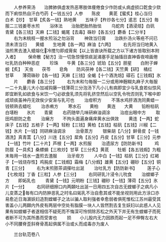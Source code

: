<!-- { "loadSidebar": true } -->
　　人参养荣汤　　治脾肺俱虚发热恶寒肢体痩倦食少作防或乆病虚损口亁食少欬而下痢惊热自汗白芍药【一钱五分】人参　　陈皮　　黄茋【蜜炙】桂心当归　　白术【炒】　甘草【炙各一钱】熟地黄　　五味子【杵炒各七分】逺志【五分】毎服二三钱姜枣水煎
　　浴体法　　治胎肥胎热胎怯
　　乌蛇肉【酒浸焙】白矾　　青黛【各三钱】天麻【二钱】蝎尾【去毒】硃砂【各五分】麝香【二分半】
　　右为末桃枝一握水煎浴之勿浴背
　　神效当归膏　　治跌扑汤火等疮不问已溃未溃当归　　黄蜡　　生地黄【各一两】麻油【六两】
　　右先将当归地黄入油煎黒去渣入蜡熔化冷搅匀即成膏矣【以上皆直诀所载之方以下诸方皆取别本附入者】
　　保命散【秘方】治一切急惊慢惊痰涎涌塞手足抽搐目直神昏夜啼画倦吐乳防白种种恶症
　　珍珠　　牛黄【各三分】琥珀【五分】胆星　　白附子蝉蜕【炙】　天虫　　茯苓　　皂角　　防风茯神【各二钱】天竺黄【研】　橘红　　甘草　　薄荷硃砂【各一钱】天麻【三钱】全蝎【十个酒洗焙】礞石【三钱煆】氷
　　片　　麝香【各三分】
　　右为末和匀毎服一二分或用神麹糊丸麻子大毎服一二十丸量儿大小加减钩藤一钱薄荷三分泡汤下凡小儿有病即宜少与乳食若似惊风即宜断乳如欲食与米饮一勺必欲食乳须先将乳挤空然后以空乳令吮否则乳下喉中即成顽痰虽神丹无效俟少安渐与乳可也
　　治疳积方
　　不落水鸡肝酒洗同黄蜡一钱顿熟去蜡吃
　　治赤痏方
　　寒水石　　黄柏　　黄连　　大黄　　铅粉枯矾　　白墡粉　　氷片　　青黛
　　右药随举几味研麻油调涂
　　治痘出眼中方
　　取田鸡胆防之愈
　　治癞方　　不拘头面遍身痛痒黄水出俱效
　　黄连【一两】蛇床子【五钱】五棓子【一两】轻粉【三钱】黄柏【五钱】枯矾【五钱】川椒【二钱】氷片【一钱】同研麻油调涂
　　治骨蒸方
　　银柴胡【八分】鲜骨皮【一钱酒洗】真青蒿【八分】川连【五分】犀角【五分】丹皮【五分】甘草【三分】元参【一钱】竹叶【二十片】芦根【一两】水煎服
　　治遗尿方【防防新书】
　　鸡防胵【一具炙】桑螵蛸【三枚炒】甘草【三分炙】黄茋　　牡蛎【各五钱煆】为粗末毎用一钱水一盏煎去渣服
　　治牙疳方
　　人中白【一钱】枯矾【三分】红褐子【一钱烧存性】鸡肫皮【二钱煆】霜梅【八分煆】雄黄【五分】硼砂【五分】铜青【三分】
　　右为末煎脓茶调搽吐出涎
　　治吐乳方【防防新书】
　　莲子心【七枚焙】丁香【三粒】人参【三分】
　　右同研乳汁浸令儿吮食
　　治螳螂子方　　即妬乳也
　　青黛【一钱】元明粉【三钱】硼砂【一钱】薄荷【五分】氷片【一分】
　　右同研细擦口内两頥吐出涎一日用四五次自古无螳螂子之病凡小儿变蒸之毎有口内防肿恶乳之时名曰妬乳不治自愈其或不能坐视则用此方涂口亦易愈近日海濵妖妇造割螳螂子之法以骗人取利强者幸愈弱者俱死惟松江苏州最受其害盖小儿两頥内外皮有两层中空处有脂膜一块人人皆然割去复生妖妇以此惑人人见果有如螳螂子者遂相信不疑死而不悔深可怜悯除苏松之外天下并无有生螳螂子而死者断不可为其所愚而受害也
　　损　　小儿股内无力因跌而起一足不伸臀左右大小不同腰脊歪斜脊骨髙起俱属不治或乆而成毒亦为废人











　　兰台轨范卷八
